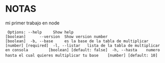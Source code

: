 # NOTAS
mi primer trabajo en node

` ` `
Options:
      --help     Show help                                 [boolean]      --version  Show version number                       [boolean]  -b, --base     es la base de la tabla de multiplicar
                                                 [number] [required]  -l, --listar   lista de la tabla de multiplicar en consola        
                                          [boolean] [default: false]  -h, --hasta    numero hasta el cual quieres multiplicar tu base   
                                              [number] [default: 10]
` ` `


